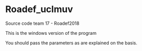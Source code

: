 # Roadef_uclmuv
Source code team 17 - Roadef2018

This is the windows version of the program

You should pass the parameters as are explained on the basis.
